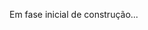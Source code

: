 Em fase inicial de construção...

<!-- todo/ reescrever a readme

//// rascunho ////

User History
///------ a passar a limpo

Backlog:

#Criar o projeto inicial [x]
#Vincular ao repositório e criar branch de desenvolvimento[x]
#Instalar e configurar:
#Helmet[x]
#Eslint[x]
#Prettierrc[x]
#TypeScript[x]
#Jest/TestingLibrary[x]
#Docker/Compose[x]
#Estruturar a arquitetura de pastas[x]
#Configurar a VPS[x]
#Criar componente HelmetComponent[x]
#Criar(vazio) as pages Home[x] / Cardápio[x] / Contato[x] ----- etc === a preencher[ ]
#Criar(vazio) os componentes de NavBar[x] / Footer[x] ---------- etc ===== a preencher[]
#Criar rotas (router)[x]
#Trocar o favicon.ico[x]
#Criar componente de svg[x]
#Criar Mock dos lanches[x]
#Popular Mock dos lanches[x]
#Criar container dos cards[x]
#Criar componente card[x]
#Criar o mock do banner[]
#Finalizar layou da search[x]
#Medias do footer[x]
#Adicionar conteúdo do footer[x]
#Finalizar footer & responsividade do mesmo[x]
#Criar responsividade breakpoint[screen && media  min320px][x]
#Criar parte funcional do componente de Card e typar[x]
#Criar servidor Mongodb com docker [x]
#Criar projeto inicial do brackend com docker e typescript rotas (post e get) [x]
#Criar servidor express com dotenv, cors, mongoose [x]
#Criar e  configurar env [x]
#Criar conexão com o mongo [x]
#Criar controller e funcional de post [x]
#Criar rota get [x]
#Cadastrar lanches no banco de dados [x]
#Criar rota de post [x]
#Criar validações post [x]
#Trazer informações do backend para o front end[x]
#Renderizar informações no component card[x]
#Criar Schema images e relacionar com Schema burgers[x]
#Reformular controller dos mesmos[x]
#Criar servidor de imagens no backend multer [x]
#Criar component de inserção de imagens []
#Popular com dados reais []
#Armazenar dados trazidos em um reducer[]


-
-
-
-
-
-

////////////////////////////////////////
